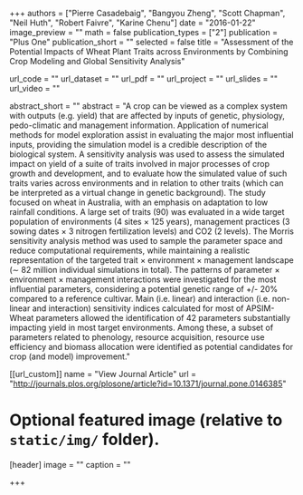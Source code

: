 +++
authors = ["Pierre Casadebaig", "Bangyou Zheng", "Scott Chapman", "Neil Huth", "Robert Faivre", "Karine Chenu"]
date = "2016-01-22"
image_preview = ""
math = false
publication_types = ["2"]
publication = "Plus One"
publication_short = ""
selected = false
title = "Assessment of the Potential Impacts of Wheat Plant Traits across Environments by Combining Crop Modeling and Global Sensitivity Analysis"

url_code = ""
url_dataset = ""
url_pdf = ""
url_project = ""
url_slides = ""
url_video = ""

abstract_short = ""
abstract = "A crop can be viewed as a complex system with outputs (e.g. yield) that are affected by inputs of genetic, physiology, pedo-climatic and management information. Application of numerical methods for model exploration assist in evaluating the major most influential inputs, providing the simulation model is a credible description of the biological system. A sensitivity analysis was used to assess the simulated impact on yield of a suite of traits involved in major processes of crop growth and development, and to evaluate how the simulated value of such traits varies across environments and in relation to other traits (which can be interpreted as a virtual change in genetic background). The study focused on wheat in Australia, with an emphasis on adaptation to low rainfall conditions. A large set of traits (90) was evaluated in a wide target population of environments (4 sites × 125 years), management practices (3 sowing dates × 3 nitrogen fertilization levels) and CO2 (2 levels). The Morris sensitivity analysis method was used to sample the parameter space and reduce computational requirements, while maintaining a realistic representation of the targeted trait × environment × management landscape (∼ 82 million individual simulations in total). The patterns of parameter × environment × management interactions were investigated for the most influential parameters, considering a potential genetic range of +/- 20% compared to a reference cultivar. Main (i.e. linear) and interaction (i.e. non-linear and interaction) sensitivity indices calculated for most of APSIM-Wheat parameters allowed the identification of 42 parameters substantially impacting yield in most target environments. Among these, a subset of parameters related to phenology, resource acquisition, resource use efficiency and biomass allocation were identified as potential candidates for crop (and model) improvement."



[[url_custom]]
name = "View Journal Article"
url = "http://journals.plos.org/plosone/article?id=10.1371/journal.pone.0146385"

# Optional featured image (relative to `static/img/` folder).
[header]
image = ""
caption = ""

+++
